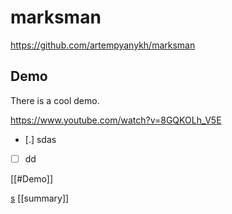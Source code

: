 # marksman

https://github.com/artempyanykh/marksman

## Demo

There is a cool demo.

https://www.youtube.com/watch?v=8GQKOLh_V5E

- [.] sdas
- [ ] dd

[[#Demo]]

[s](/collections/SUMMARY.md)
[[summary]]
